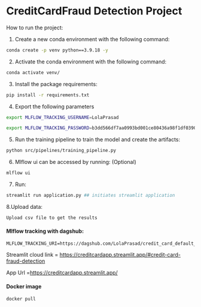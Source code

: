 
#  **CreditCardFraud Detection Project** 

 How to run the project:
1. Create a new conda environment with the following command:

```bash
conda create -p venv python==3.9.18 -y
```

2. Activate the conda environment with the following command:
```bash
conda activate venv/
```

3. Install the package requirements:
```bash
pip install -r requirements.txt
```
4. Export the following parameters

```bash
export MLFLOW_TRACKING_USERNAME=LolaPrasad
```
```bash
export MLFLOW_TRACKING_PASSWORD=b3dd566df7aa0993bd001ce80436a98f1df03907
```

5. Run the training pipeline to train the model and create the artifacts:
```bash
python src/pipelines/training_pipeline.py
```

6. Mlflow ui can be accessed by running: (Optional)
```bash
mlflow ui
```

7. Run:
```bash
streamlit run application.py ## initiates streamlit application
```

8.Upload data:
```
Upload csv file to get the results
```

#### Mlflow tracking with dagshub:

```angular2html
MLFLOW_TRACKING_URI=https://dagshub.com/LolaPrasad/credit_card_default_predictor.mlflow
```

Streamlit cloud link = https://creditcardapp.streamlit.app/#credit-card-fraud-detection

App Url =https://creditcardapp.streamlit.app/

#### Docker image
```docker
docker pull 
```


